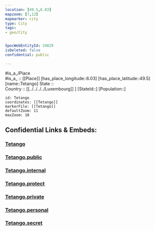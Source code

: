 ```yaml
---
location: [49.5,6.03] 
mapzoom: [7,12] 
mapmarker: city 
type: City
tags:
- geo/City


SpocWebEntityId: 34829
isDeleted: false
confidential: public

---
```

#is_a_/Place  
#is_a_ :: [[Place]] 
[has_place_longitude::6.03] 
[has_place_latitude::49.5] 
[name::Tetango] 
State ::  
Country :: [[../../../../Luxembourg]] ] 
[StateId::] 
[Population::] 



```leaflet
id: Tetango
coordinates: [[Tetango]] 
markerFile: [[Tetango]] 
defaultZoom: 11 
maxZoom: 18
```


## Confidential Links & Embeds: 

### [Tetango](/_Standards/Earth/Continent/Europe/Europe~West/Luxembourg/City/Tetango.md) 

### [Tetango.public](/_public/Earth/Continent/Europe/Europe~West/Luxembourg/City/Tetango.public.md) 

### [Tetango.internal](/_internal/Earth/Continent/Europe/Europe~West/Luxembourg/City/Tetango.internal.md) 

### [Tetango.protect](/_protect/Earth/Continent/Europe/Europe~West/Luxembourg/City/Tetango.protect.md) 

### [Tetango.private](/_private/Earth/Continent/Europe/Europe~West/Luxembourg/City/Tetango.private.md) 

### [Tetango.personal](/_personal/Earth/Continent/Europe/Europe~West/Luxembourg/City/Tetango.personal.md) 

### [Tetango.secret](/_secret/Earth/Continent/Europe/Europe~West/Luxembourg/City/Tetango.secret.md)

